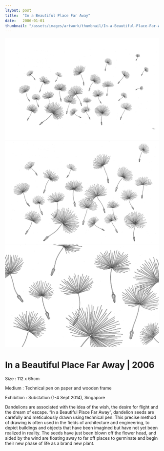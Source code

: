 ```yaml
---
layout: post
title:  "In a Beautiful Place Far Away"
date:   2006-01-01
thumbnail: "/assets/images/artwork/thumbnail/In-a-Beautiful-Place-Far-Away-2006.jpg"
---
```


![My image Name](/assets/images/artwork/In-A-Beautiful-Place-Far-Away_01.jpg)
![My image Name](/assets/images/artwork/In-A-Beautiful-Place-Far-Away_02.jpg)
![My image Name](/assets/images/artwork/In-A-Beautiful-Place-Far-Away_03.jpg)

# In a Beautiful Place Far Away | 2006

Size
: 112 x 65cm

Medium
: Technical pen on paper and wooden frame

Exhibition
: Substation (1-4 Sept 2014), Singapore

<!--excerpt_separator-->

Dandelions are associated with the idea of the wish, the desire for flight and the dream of escape.  “In a Beautiful Place Far Away”, dandelion seeds are carefully and meticulously drawn using technical pen.  This precise method of drawing is often used in the fields of architecture and engineering, to depict buildings and objects that have been imagined but have not yet been realized in reality.  The seeds have just been blown off the flower head, and aided by the wind are floating away to far off places to germinate and begin their new phase of life as a brand new plant.